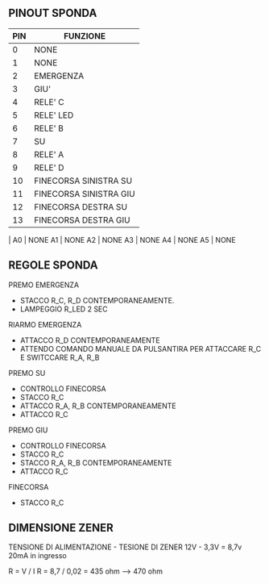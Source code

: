 ## PINOUT SPONDA

PIN | FUNZIONE |
----|----------|
0 | NONE
1 | NONE
2 | EMERGENZA
3 | GIU'
4 | RELE' C
5 | RELE' LED
6 | RELE' B
7 | SU
8 | RELE' A
9 | RELE' D
10 | FINECORSA SINISTRA SU
11 | FINECORSA SINISTRA GIU
12 | FINECORSA DESTRA SU
13 | FINECORSA DESTRA GIU
|
A0 | NONE
A1 | NONE
A2 | NONE
A3 | NONE
A4 | NONE
A5 | NONE

## REGOLE SPONDA

PREMO EMERGENZA
- STACCO R_C, R_D CONTEMPORANEAMENTE.
- LAMPEGGIO R_LED 2 SEC

RIARMO EMERGENZA
- ATTACCO R_D CONTEMPORANEAMENTE
- ATTENDO COMANDO MANUALE DA PULSANTIRA PER ATTACCARE R_C E SWITCCARE R_A, R_B

PREMO SU
- CONTROLLO FINECORSA
- STACCO R_C
- ATTACCO R_A, R_B CONTEMPORANEAMENTE
- ATTACCO R_C

PREMO GIU
- CONTROLLO FINECORSA
- STACCO R_C
- STACCO R_A, R_B CONTEMPORANEAMENTE
- ATTACCO R_C

FINECORSA
- STACCO R_C


## DIMENSIONE ZENER

TENSIONE DI ALIMENTAZIONE - TESIONE DI ZENER
12V - 3,3V = 8,7v
20mA in ingresso

R = V / I
R = 8,7 / 0,02 = 435 ohm --> 470 ohm
